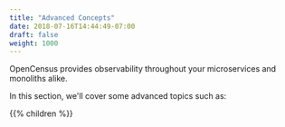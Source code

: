 ```yaml
---
title: "Advanced Concepts"
date: 2018-07-16T14:44:49-07:00
draft: false
weight: 1000
---
```


OpenCensus provides observability throughout your microservices and monoliths alike.

In this section, we'll cover some advanced topics such as:

{{% children %}}

